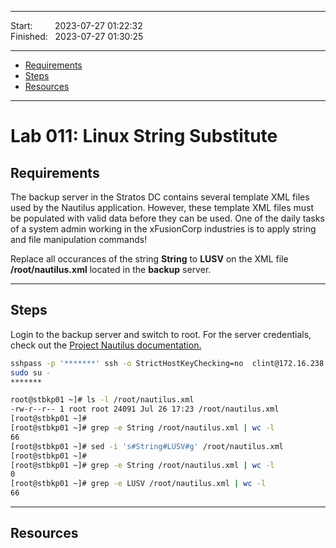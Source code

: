 
------------------------------

Start: &nbsp;&nbsp;&nbsp;&nbsp;&nbsp;&nbsp;&nbsp;&nbsp;2023-07-27 01:22:32  
Finished: &nbsp;&nbsp;2023-07-27 01:30:25

------------------------------

- [Requirements](#requirements)
- [Steps](#steps)
- [Resources](#resources)

------------------------------

# Lab 011: Linux String Substitute

## Requirements

The backup server in the Stratos DC contains several template XML files used by the Nautilus application. However, these template XML files must be populated with valid data before they can be used. One of the daily tasks of a system admin working in the xFusionCorp industries is to apply string and file manipulation commands!

Replace all occurances of the string **String** to **LUSV** on the XML file **/root/nautilus.xml** located in the **backup** server.

------------------------------

## Steps


Login to the backup server and switch to root. For the server credentials, check out the [Project Nautilus documentation.](https://kodekloudhub.github.io/kodekloud-engineer/docs/projects/nautilus)


```bash
sshpass -p '*******' ssh -o StrictHostKeyChecking=no  clint@172.16.238.16
sudo su -
*******
```
```bash
root@stbkp01 ~]# ls -l /root/nautilus.xml
-rw-r--r-- 1 root root 24091 Jul 26 17:23 /root/nautilus.xml
[root@stbkp01 ~]# 
[root@stbkp01 ~]# grep -e String /root/nautilus.xml | wc -l
66
[root@stbkp01 ~]# sed -i 's#String#LUSV#g' /root/nautilus.xml
[root@stbkp01 ~]# 
[root@stbkp01 ~]# grep -e String /root/nautilus.xml | wc -l
0
[root@stbkp01 ~]# grep -e LUSV /root/nautilus.xml | wc -l
66
```


------------------------------

## Resources